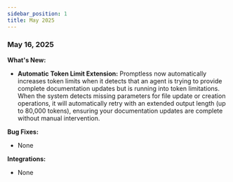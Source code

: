 ```yaml
---
sidebar_position: 1
title: May 2025
---
```


### May 16, 2025

**What's New:**

* **Automatic Token Limit Extension:** Promptless now automatically increases token limits when it detects that an agent is trying to provide complete documentation updates but is running into token limitations. When the system detects missing parameters for file update or creation operations, it will automatically retry with an extended output length (up to 80,000 tokens), ensuring your documentation updates are complete without manual intervention.

**Bug Fixes:**

* None

**Integrations:**

* None